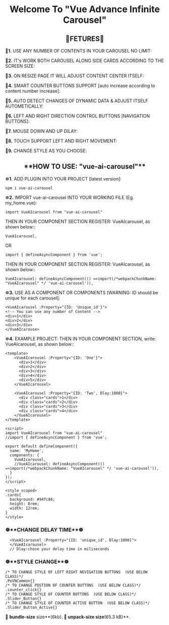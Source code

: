 <h1 align="center">
  Welcome To "Vue Advance Infinite Carousel"
</h1>

<h2 align="center">🔆FETURES🔆</h2>

🔆**1.** USE ANY NUMBER OF CONTENTS IN YOUR CAROUSEL NO LIMIT:

🔆**2.** IT's WORK BOTH CAROUSEL ALONG SIDE CARDS ACCORDING TO THE SCREEN SIZE:

🔆**3.** ON RESIZE PAGE IT WILL ADJUST CONTENT CENTER ITSELF:

🔆**4.** SMART COUNTER BUTTONS SUPPORT [auto increase according to content number increase]:

🔆**5.** AUTO DETECT CHANGES OF DYNAMIC DATA & ADJUST ITSELF AUTOMETICALLY:

🔆**6.** LEFT AND RIGHT DIRECTION CONTROL BUTTONS [NAVIGATION BUTTONS]:

🔆**7.** MOUSE DOWN AND UP DILAY:

🔆**8.** TOUCH SUPPORT LEFT AND RIGHT MOVEMENT:

🔆**9.** CHANGE STYLE AS YOU CHOOSE:
<h2 align="center"></h2>

<h2 align="center">**HOW TO USE: "vue-ai-carousel"**</h2>

☸**1.** ADD PLUGIN INTO YOUR PROJECT [latest version]:

  ```
  npm i vue-ai-carousel
  ```

☸**2.** IMPORT vue-ai-carousel INTO YOUR WORKING FILE (Eg. my_home.vue):

```
import VueAIcarousel from "vue-ai-carousel"
```
THEN IN YOUR COMPONENT SECTION REGISTER: VueAIcarousel, as shown below::
```
VueAIcarousel,
```
OR
```
import { defineAsyncComponent } from 'vue';
```
THEN IN YOUR COMPONENT SECTION REGISTER: VueAIcarousel, as shown below::
```
VueAIcarousel: defineAsyncComponent(() =>import(/*webpackChunkName: "VueAIcarousel" */ 'vue-ai-carousel')),
```


☸**3.** USE AS A COMPONENT OR COMPONENTS [WARNING: ID should be unique for each carousel]:

```
<VueAIcarousel :Property="{ID: 'Unique_id'}">
<!-- You can use any number of Content -->
<div>1</div>
<div>2</div>
<div>3</div>
</VueAIcarouse>
```

☸**4.** EXAMPLE PROJECT:
THEN IN YOUR COMPONENT SECTION, write: VueAIcarousel, as shown below::

```
<template>
    <VueAIcarousel :Property="{ID: 'One'}">
      <div>1</div>
      <div>2</div>
      <div>3</div>
      <div>4</div>
      <div>5</div>
    </VueAIcarousel>
    
    <VueAIcarousel :Property="{ID: 'Two', Dlay:1000}">
      <div class="cards">1</div>
      <div class="cards">2</div>
      <div class="cards">3</div>
      <div class="cards">4</div>
    </VueAIcarousel>
</template>

<script>
import VueAIcarousel from "vue-ai-carousel"
//import { defineAsyncComponent } from 'vue';

export default defineComponent({
  name: 'MyHome',
  components: {
    VueAIcarousel,
    //VueAIcarousel: defineAsyncComponent(() =>import(/*webpackChunkName: "VueAIcarousel" */ 'vue-ai-carousel')),
  }
});
</script>

<style scoped>
.cards{
  background: #94fc86;
  height: 8rem;
  width: 12rem;
}
</style>
```
<h3>☸**CHANGE DELAY TIME**☸</h3>

```
  <VueAIcarousel :Property="{ID: 'unique_id', Dlay:1000}">
  </VueAIcarousel>
  // Dlay:chose your delay time in miliseconds
```

<h3>☸**STYLE CHANGE**☸</h3>

```
/* TO CHANGE STYLE OF LEFT RIGHT NEVIGATION BUTTONS  (USE BELOW CLASS)*/
.PeVNCommon{} 
/* TO CHANGE POSTION OF COUNTER BUTTONS  (USE BELOW CLASS)*/
.counter_click{}
/* TO CHANGE STYLE OF COUNTER BUTTONS  (USE BELOW CLASS)*/
.Slider_Button{}
/* TO CHANGE STYLE OF COUNTER ACTIVE BUTTON  (USE BELOW CLASS)*/
.Slider_Button_Active{}
```

🔆 **bundle-size** size**(6kb)**.
🔆 **unpack-size** size**(65.3 kB)**.
